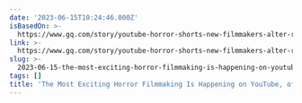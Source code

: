 ```yaml
---
date: '2023-06-15T10:24:46.000Z'
isBasedOn: >-
  https://www.gq.com/story/youtube-horror-shorts-new-filmmakers-alter-racka-racka-skinamarink-talk-to-me
link: >-
  https://www.gq.com/story/youtube-horror-shorts-new-filmmakers-alter-racka-racka-skinamarink-talk-to-me
slug: >-
  2023-06-15-the-most-exciting-horror-filmmaking-is-happening-on-youtube-of-all-places
tags: []
title: 'The Most Exciting Horror Filmmaking Is Happening on YouTube, of All Places '
---
```


